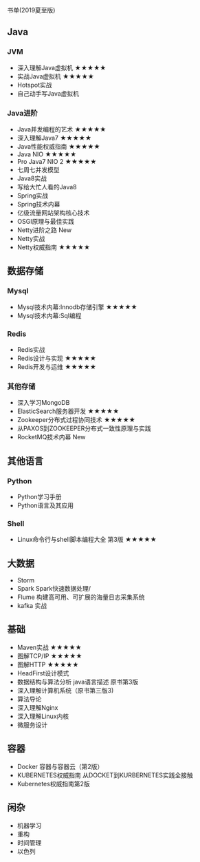 书单(2019夏至版)

## Java

### JVM 
 - 深入理解Java虚拟机 ★★★★★
 - 实战Java虚拟机 ★★★★★
 - Hotspot实战
 - 自己动手写Java虚拟机
 

### Java进阶
 - Java并发编程的艺术 ★★★★★
 - 深入理解Java7 ★★★★★
 - Java性能权威指南 ★★★★★
 - Java NIO ★★★★★
 - Pro Java7 NIO 2 ★★★★★
 - 七周七并发模型
 - Java8实战
 - 写给大忙人看的Java8
 - Spring实战
 - Spring技术内幕
 - 亿级流量网站架构核心技术
 - OSGI原理与最佳实践
 - Netty进阶之路 New
 - Netty实战 
 - Netty权威指南 ★★★★★
 
## 数据存储

### Mysql
 - Mysql技术内幕:Innodb存储引擎 ★★★★★
 - Mysql技术内幕:Sql编程
 
### Redis
 - Redis实战
 - Redis设计与实现 ★★★★★
 - Redis开发与运维 ★★★★★
 
### 其他存储
 - 深入学习MongoDB
 - ElasticSearch服务器开发 ★★★★★
 - Zookeeper分布式过程协同技术 ★★★★★
 - 从PAXOS到ZOOKEEPER分布式一致性原理与实践
 - RocketMQ技术内幕 New
 
## 其他语言

### Python
 - Python学习手册
 - Python语言及其应用
 
### Shell
 - Linux命令行与shell脚本编程大全 第3版 ★★★★★
 
## 大数据

 - Storm
 - Spark Spark快速数据处理/
 - Flume 构建高可用、可扩展的海量日志采集系统
 - kafka 实战
 
## 基础
 - Maven实战 ★★★★★
 - 图解TCP/IP ★★★★★
 - 图解HTTP ★★★★★
 - HeadFirst设计模式
 - 数据结构与算法分析 java语言描述 原书第3版 
 - 深入理解计算机系统（原书第三版3)
 - 算法导论
 - 深入理解Nginx 
 - 深入理解Linux内核
 - 微服务设计
 
## 容器
 - Docker 容器与容器云（第2版）
 - KUBERNETES权威指南  从DOCKET到KURBERNETES实践全接触
 - Kubernetes权威指南第2版
 
## 闲杂
 - 机器学习
 - 重构
 - 时间管理
 - 以色列
 